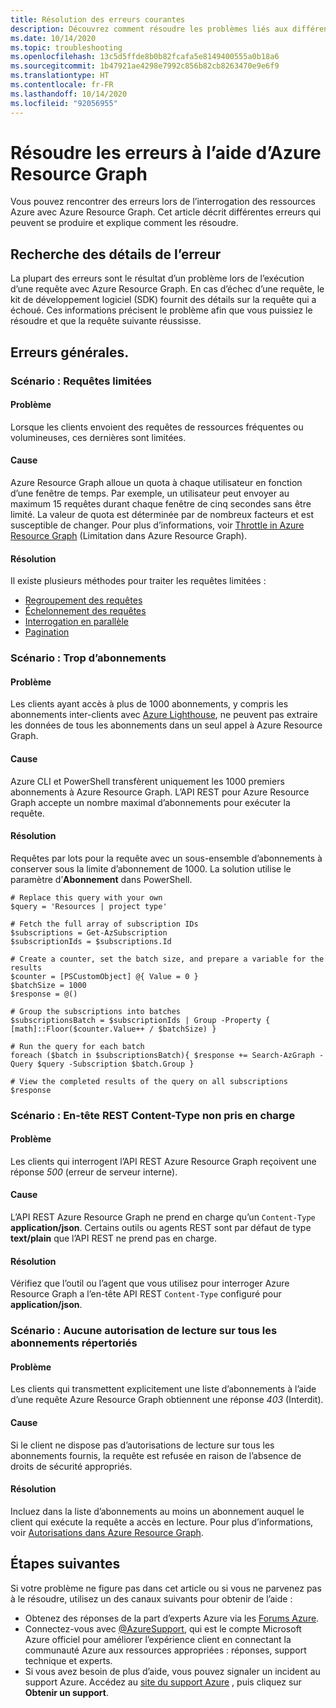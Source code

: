 ```yaml
---
title: Résolution des erreurs courantes
description: Découvrez comment résoudre les problèmes liés aux différents Kits de développement logiciel (SDK) lors de l’interrogation des ressources Azure avec Azure Resource Graph.
ms.date: 10/14/2020
ms.topic: troubleshooting
ms.openlocfilehash: 13c5d5ffde8b0b82fcafa5e8149400555a0b18a6
ms.sourcegitcommit: 1b47921ae4298e7992c856b82cb8263470e9e6f9
ms.translationtype: HT
ms.contentlocale: fr-FR
ms.lasthandoff: 10/14/2020
ms.locfileid: "92056955"
---
```

# <a name="troubleshoot-errors-using-azure-resource-graph"></a>Résoudre les erreurs à l’aide d’Azure Resource Graph

Vous pouvez rencontrer des erreurs lors de l’interrogation des ressources Azure avec Azure Resource Graph. Cet article décrit différentes erreurs qui peuvent se produire et explique comment les résoudre.

## <a name="finding-error-details"></a>Recherche des détails de l’erreur

La plupart des erreurs sont le résultat d’un problème lors de l’exécution d’une requête avec Azure Resource Graph. En cas d’échec d’une requête, le kit de développement logiciel (SDK) fournit des détails sur la requête qui a échoué. Ces informations précisent le problème afin que vous puissiez le résoudre et que la requête suivante réussisse.

## <a name="general-errors"></a>Erreurs générales.

### <a name="scenario-throttled-requests"></a><a name="throttled"></a>Scénario : Requêtes limitées

#### <a name="issue"></a>Problème

Lorsque les clients envoient des requêtes de ressources fréquentes ou volumineuses, ces dernières sont limitées.

#### <a name="cause"></a>Cause

Azure Resource Graph alloue un quota à chaque utilisateur en fonction d’une fenêtre de temps. Par exemple, un utilisateur peut envoyer au maximum 15 requêtes durant chaque fenêtre de cinq secondes sans être limité. La valeur de quota est déterminée par de nombreux facteurs et est susceptible de changer. Pour plus d’informations, voir [Throttle in Azure Resource Graph](../overview.md#throttling) (Limitation dans Azure Resource Graph).

#### <a name="resolution"></a>Résolution

Il existe plusieurs méthodes pour traiter les requêtes limitées :

- [Regroupement des requêtes](../concepts/guidance-for-throttled-requests.md#grouping-queries)
- [Échelonnement des requêtes](../concepts/guidance-for-throttled-requests.md#staggering-queries)
- [Interrogation en parallèle](../concepts/guidance-for-throttled-requests.md#query-in-parallel)
- [Pagination](../concepts/guidance-for-throttled-requests.md#pagination)

### <a name="scenario-too-many-subscriptions"></a><a name="toomanysubscription"></a>Scénario : Trop d’abonnements

#### <a name="issue"></a>Problème

Les clients ayant accès à plus de 1000 abonnements, y compris les abonnements inter-clients avec [Azure Lighthouse](../../../lighthouse/overview.md), ne peuvent pas extraire les données de tous les abonnements dans un seul appel à Azure Resource Graph.

#### <a name="cause"></a>Cause

Azure CLI et PowerShell transfèrent uniquement les 1000 premiers abonnements à Azure Resource Graph. L’API REST pour Azure Resource Graph accepte un nombre maximal d’abonnements pour exécuter la requête.

#### <a name="resolution"></a>Résolution

Requêtes par lots pour la requête avec un sous-ensemble d’abonnements à conserver sous la limite d’abonnement de 1000. La solution utilise le paramètre d’**Abonnement** dans PowerShell.

```azurepowershell-interactive
# Replace this query with your own
$query = 'Resources | project type'

# Fetch the full array of subscription IDs
$subscriptions = Get-AzSubscription
$subscriptionIds = $subscriptions.Id

# Create a counter, set the batch size, and prepare a variable for the results
$counter = [PSCustomObject] @{ Value = 0 }
$batchSize = 1000
$response = @()

# Group the subscriptions into batches
$subscriptionsBatch = $subscriptionIds | Group -Property { [math]::Floor($counter.Value++ / $batchSize) }

# Run the query for each batch
foreach ($batch in $subscriptionsBatch){ $response += Search-AzGraph -Query $query -Subscription $batch.Group }

# View the completed results of the query on all subscriptions
$response
```

### <a name="scenario-unsupported-content-type-rest-header"></a><a name="rest-contenttype"></a>Scénario : En-tête REST Content-Type non pris en charge

#### <a name="issue"></a>Problème

Les clients qui interrogent l’API REST Azure Resource Graph reçoivent une réponse _500_ (erreur de serveur interne).

#### <a name="cause"></a>Cause

L’API REST Azure Resource Graph ne prend en charge qu’un `Content-Type` **application/json**. Certains outils ou agents REST sont par défaut de type **text/plain** que l’API REST ne prend pas en charge.

#### <a name="resolution"></a>Résolution

Vérifiez que l’outil ou l’agent que vous utilisez pour interroger Azure Resource Graph a l’en-tête API REST `Content-Type` configuré pour **application/json**.

### <a name="scenario-no-read-permission-to-all-subscriptions-in-list"></a><a name="rest-403"></a>Scénario : Aucune autorisation de lecture sur tous les abonnements répertoriés

#### <a name="issue"></a>Problème

Les clients qui transmettent explicitement une liste d’abonnements à l’aide d’une requête Azure Resource Graph obtiennent une réponse _403_ (Interdit).

#### <a name="cause"></a>Cause

Si le client ne dispose pas d’autorisations de lecture sur tous les abonnements fournis, la requête est refusée en raison de l’absence de droits de sécurité appropriés.

#### <a name="resolution"></a>Résolution

Incluez dans la liste d’abonnements au moins un abonnement auquel le client qui exécute la requête a accès en lecture. Pour plus d’informations, voir [Autorisations dans Azure Resource Graph](../overview.md#permissions-in-azure-resource-graph).

## <a name="next-steps"></a>Étapes suivantes

Si votre problème ne figure pas dans cet article ou si vous ne parvenez pas à le résoudre, utilisez un des canaux suivants pour obtenir de l’aide :

- Obtenez des réponses de la part d’experts Azure via les [Forums Azure](https://azure.microsoft.com/support/forums/).
- Connectez-vous avec [@AzureSupport](https://twitter.com/azuresupport), qui est le compte Microsoft Azure officiel pour améliorer l’expérience client en connectant la communauté Azure aux ressources appropriées : réponses, support technique et experts.
- Si vous avez besoin de plus d’aide, vous pouvez signaler un incident au support Azure. Accédez au [site du support Azure](https://azure.microsoft.com/support/options/) , puis cliquez sur **Obtenir un support**.